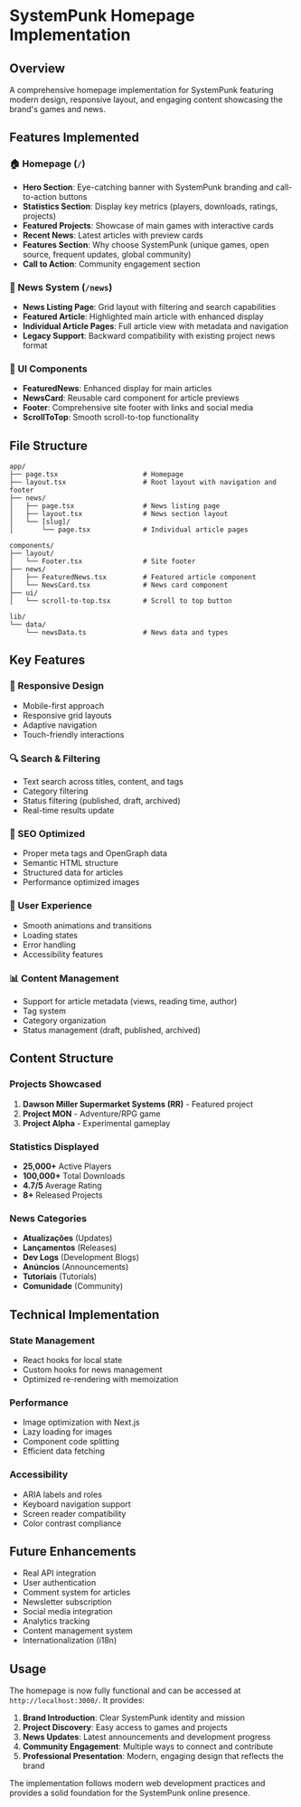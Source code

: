 # SystemPunk Homepage Implementation

## Overview
A comprehensive homepage implementation for SystemPunk featuring modern design, responsive layout, and engaging content showcasing the brand's games and news.

## Features Implemented

### 🏠 Homepage (`/`)
- **Hero Section**: Eye-catching banner with SystemPunk branding and call-to-action buttons
- **Statistics Section**: Display key metrics (players, downloads, ratings, projects)
- **Featured Projects**: Showcase of main games with interactive cards
- **Recent News**: Latest articles with preview cards
- **Features Section**: Why choose SystemPunk (unique games, open source, frequent updates, global community)
- **Call to Action**: Community engagement section

### 📰 News System (`/news`)
- **News Listing Page**: Grid layout with filtering and search capabilities
- **Featured Article**: Highlighted main article with enhanced display
- **Individual Article Pages**: Full article view with metadata and navigation
- **Legacy Support**: Backward compatibility with existing project news format

### 🎨 UI Components
- **FeaturedNews**: Enhanced display for main articles
- **NewsCard**: Reusable card component for article previews
- **Footer**: Comprehensive site footer with links and social media
- **ScrollToTop**: Smooth scroll-to-top functionality

## File Structure
```
app/
├── page.tsx                     # Homepage
├── layout.tsx                   # Root layout with navigation and footer
├── news/
│   ├── page.tsx                 # News listing page
│   ├── layout.tsx               # News section layout
│   └── [slug]/
│       └── page.tsx             # Individual article pages

components/
├── layout/
│   └── Footer.tsx               # Site footer
├── news/
│   ├── FeaturedNews.tsx         # Featured article component
│   └── NewsCard.tsx             # News card component
├── ui/
│   └── scroll-to-top.tsx        # Scroll to top button

lib/
└── data/
    └── newsData.ts              # News data and types
```

## Key Features

### 📱 Responsive Design
- Mobile-first approach
- Responsive grid layouts
- Adaptive navigation
- Touch-friendly interactions

### 🔍 Search & Filtering
- Text search across titles, content, and tags
- Category filtering
- Status filtering (published, draft, archived)
- Real-time results update

### 🎯 SEO Optimized
- Proper meta tags and OpenGraph data
- Semantic HTML structure
- Structured data for articles
- Performance optimized images

### 🌟 User Experience
- Smooth animations and transitions
- Loading states
- Error handling
- Accessibility features

### 📊 Content Management
- Support for article metadata (views, reading time, author)
- Tag system
- Category organization
- Status management (draft, published, archived)

## Content Structure

### Projects Showcased
1. **Dawson Miller Supermarket Systems (RR)** - Featured project
2. **Project MON** - Adventure/RPG game
3. **Project Alpha** - Experimental gameplay

### Statistics Displayed
- **25,000+** Active Players
- **100,000+** Total Downloads
- **4.7/5** Average Rating
- **8+** Released Projects

### News Categories
- **Atualizações** (Updates)
- **Lançamentos** (Releases)
- **Dev Logs** (Development Blogs)
- **Anúncios** (Announcements)
- **Tutoriais** (Tutorials)
- **Comunidade** (Community)

## Technical Implementation

### State Management
- React hooks for local state
- Custom hooks for news management
- Optimized re-rendering with memoization

### Performance
- Image optimization with Next.js
- Lazy loading for images
- Component code splitting
- Efficient data fetching

### Accessibility
- ARIA labels and roles
- Keyboard navigation support
- Screen reader compatibility
- Color contrast compliance

## Future Enhancements
- Real API integration
- User authentication
- Comment system for articles
- Newsletter subscription
- Social media integration
- Analytics tracking
- Content management system
- Internationalization (i18n)

## Usage

The homepage is now fully functional and can be accessed at `http://localhost:3000/`. It provides:

1. **Brand Introduction**: Clear SystemPunk identity and mission
2. **Project Discovery**: Easy access to games and projects
3. **News Updates**: Latest announcements and development progress
4. **Community Engagement**: Multiple ways to connect and contribute
5. **Professional Presentation**: Modern, engaging design that reflects the brand

The implementation follows modern web development practices and provides a solid foundation for the SystemPunk online presence.
